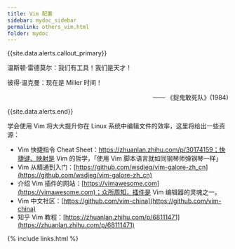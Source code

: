 ```yaml
---
title: Vim 配置
sidebar: mydoc_sidebar
permalink: others_vim.html
folder: mydoc
---
```


{{site.data.alerts.callout_primary}}
<p>温斯顿·雷德莫尔：我们有工具！我们是天才！</p>
<p>彼得·温克曼：现在是 Miller 时间！</p>
<p align="right">—— 《捉鬼敢死队》(1984)</p>
{{site.data.alerts.end}}

学会使用 Vim 将大大提升你在 Linux 系统中编辑文件的效率，这里将给出一些资源：

- Vim 快捷指令 Cheat Sheet：https://zhuanlan.zhihu.com/p/30174159；快捷键、映射是 Vim 的哲学，「使用 Vim 脚本语言就如同钢琴师弹钢琴一样」
- Vim 从精通到入门：[https://github.com/wsdjeg/vim-galore-zh_cn](https://github.com/wsdjeg/vim-galore-zh_cn)
- 介绍 Vim 插件的网站：[https://vimawesome.com](https://vimawesome.com)；众所周知，插件是 Vim 编辑器的灵魂之一。
- Vim 中文社区：[https://github.com/vim-china](https://github.com/vim-china)
- 知乎 Vim 教程：[https://zhuanlan.zhihu.com/p/68111471](https://zhuanlan.zhihu.com/p/68111471)


{% include links.html %}